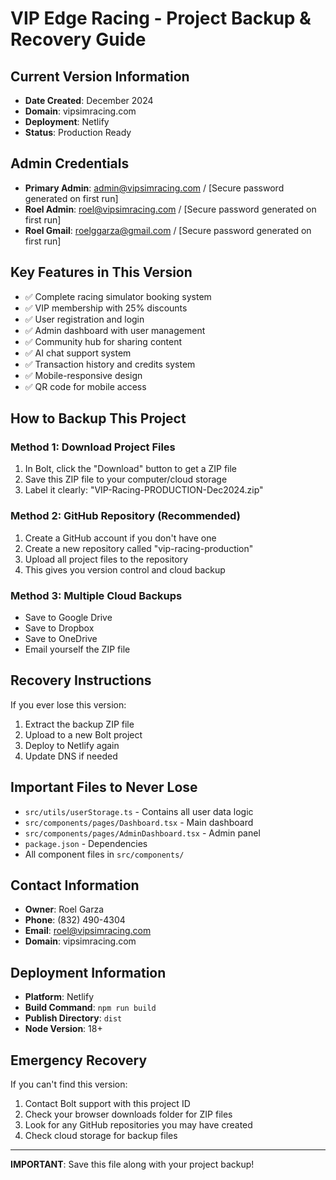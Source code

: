 # VIP Edge Racing - Project Backup & Recovery Guide

## Current Version Information
- **Date Created**: December 2024
- **Domain**: vipsimracing.com
- **Deployment**: Netlify
- **Status**: Production Ready

## Admin Credentials
- **Primary Admin**: admin@vipsimracing.com / [Secure password generated on first run]
- **Roel Admin**: roel@vipsimracing.com / [Secure password generated on first run]  
- **Roel Gmail**: roelggarza@gmail.com / [Secure password generated on first run]

## Key Features in This Version
- ✅ Complete racing simulator booking system
- ✅ VIP membership with 25% discounts
- ✅ User registration and login
- ✅ Admin dashboard with user management
- ✅ Community hub for sharing content
- ✅ AI chat support system
- ✅ Transaction history and credits system
- ✅ Mobile-responsive design
- ✅ QR code for mobile access

## How to Backup This Project

### Method 1: Download Project Files
1. In Bolt, click the "Download" button to get a ZIP file
2. Save this ZIP file to your computer/cloud storage
3. Label it clearly: "VIP-Racing-PRODUCTION-Dec2024.zip"

### Method 2: GitHub Repository (Recommended)
1. Create a GitHub account if you don't have one
2. Create a new repository called "vip-racing-production"
3. Upload all project files to the repository
4. This gives you version control and cloud backup

### Method 3: Multiple Cloud Backups
- Save to Google Drive
- Save to Dropbox
- Save to OneDrive
- Email yourself the ZIP file

## Recovery Instructions
If you ever lose this version:
1. Extract the backup ZIP file
2. Upload to a new Bolt project
3. Deploy to Netlify again
4. Update DNS if needed

## Important Files to Never Lose
- `src/utils/userStorage.ts` - Contains all user data logic
- `src/components/pages/Dashboard.tsx` - Main dashboard
- `src/components/pages/AdminDashboard.tsx` - Admin panel
- `package.json` - Dependencies
- All component files in `src/components/`

## Contact Information
- **Owner**: Roel Garza
- **Phone**: (832) 490-4304
- **Email**: roel@vipsimracing.com
- **Domain**: vipsimracing.com

## Deployment Information
- **Platform**: Netlify
- **Build Command**: `npm run build`
- **Publish Directory**: `dist`
- **Node Version**: 18+

## Emergency Recovery
If you can't find this version:
1. Contact Bolt support with this project ID
2. Check your browser downloads folder for ZIP files
3. Look for any GitHub repositories you may have created
4. Check cloud storage for backup files

---
**IMPORTANT**: Save this file along with your project backup!